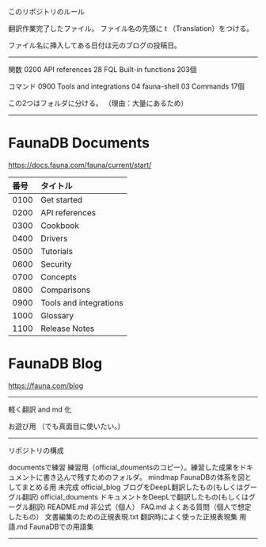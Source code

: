 このリポジトリのルール

翻訳作業完了したファイル。
ファイル名の先頭に t （Translation）をつける。

ファイル名に挿入してある日付は元のブログの投稿日。

---

関数
0200 API references 28 FQL Built-in functions
203個

コマンド
0900 Tools and integrations 04 fauna-shell 03 Commands
17個

この2つはフォルダに分ける。
（理由：大量にあるため）

---


# FaunaDB Documents

https://docs.fauna.com/fauna/current/start/

| 番号 | タイトル               |
| :--- | :--------------------- |
| 0100 | Get started            |
| 0200 | API references         |
| 0300 | Cookbook               |
| 0400 | Drivers                |
| 0500 | Tutorials              |
| 0600 | Security               |
| 0700 | Concepts               |
| 0800 | Comparisons            |
| 0900 | Tools and integrations |
| 1000 | Glossary               |
| 1100 | Release Notes          |

# FaunaDB Blog

https://fauna.com/blog

---



軽く翻訳 and md 化

お遊び用
（でも真面目に使いたい。）

---

リポジトリの構成

documentsで練習 練習用（official_doumentsのコピー）。練習した成果をドキュメントに書き込んで残すためのフォルダ。
mindmap FaunaDBの体系を図としてまとめる用 未完成
official_blog ブログをDeepL翻訳したもの(もしくはグーグル翻訳)
official_douments ドキュメントをDeepLで翻訳したもの(もしくはグーグル翻訳)
README.md
非公式（個人） FAQ.md よくある質問（個人で想定したもの）
文書編集のための正規表現.txt 翻訳時によく使った正規表現集
用語.md FaunaDBでの用語集

---




